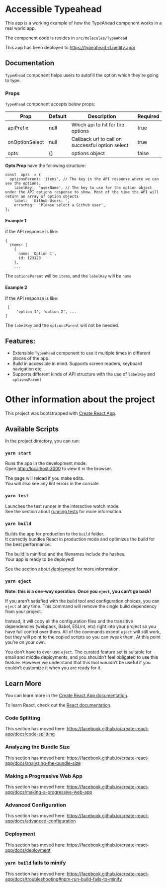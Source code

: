 # Accessible Typeahead

This app is a working example of how the TypeAhead component works in a real world app.

The component code is resides in `src/Molecules/TypeAhead`

This app has been deployed to https://typeahead-rl.netlify.app/

## Documentation

`TypeAhead` component helps users to autofill the option which they're going to type.

### Props

`TypeAhead` component accepts below props:

| Prop           | Default | Description                                      | Required |
| -------------- | ------- | ------------------------------------------------ | -------- |
| apiPrefix      | null    | Which api to hit for the options                 | true     |
| onOptionSelect | null    | Callback url to call on successful option select | true     |
| opts           | {}      | options object                                   | false    |

**Opts Prop** have the following structure:

```
const  opts  = {
  optionsParent: 'items', // The key in the API response where we can see the options.
	labelKey:  'userName', // The key to use for the option object under the API options response to show. Most of the time the API will return an array of option objects
	label:  'Github Users: ',
	errorMsg:  'Please select a Github user',
};
```

#### Example 1

if the API response is like:

```
{
  items: [
    {
      name: 'Option 1',
      id: 123123
    },
    ...
```

The `optionsParent` will be `items`, and the `labelKey` will be `name`

#### Example 2

if the API response is like:

```
 [
     'option 1', 'option 2', ...
]
```

The `labelKey` and the `optionsParent` will not be needed.

## Features:

- Extensible `TypeAhead` component to use it multiple times in different places of the app.
- Build in accessible in mind. Supports screen readers, keyboard navigation etc.
- Supports different kinds of API structure with the use of `labelKey` and `optionsParent`

# Other information about the project

This project was bootstrapped with [Create React App](https://github.com/facebook/create-react-app).

## Available Scripts

In the project directory, you can run:

### `yarn start`

Runs the app in the development mode.<br />
Open [http://localhost:3000](http://localhost:3000) to view it in the browser.

The page will reload if you make edits.<br />
You will also see any lint errors in the console.

### `yarn test`

Launches the test runner in the interactive watch mode.<br />
See the section about [running tests](https://facebook.github.io/create-react-app/docs/running-tests) for more information.

### `yarn build`

Builds the app for production to the `build` folder.<br />
It correctly bundles React in production mode and optimizes the build for the best performance.

The build is minified and the filenames include the hashes.<br />
Your app is ready to be deployed!

See the section about [deployment](https://facebook.github.io/create-react-app/docs/deployment) for more information.

### `yarn eject`

**Note: this is a one-way operation. Once you `eject`, you can’t go back!**

If you aren’t satisfied with the build tool and configuration choices, you can `eject` at any time. This command will remove the single build dependency from your project.

Instead, it will copy all the configuration files and the transitive dependencies (webpack, Babel, ESLint, etc) right into your project so you have full control over them. All of the commands except `eject` will still work, but they will point to the copied scripts so you can tweak them. At this point you’re on your own.

You don’t have to ever use `eject`. The curated feature set is suitable for small and middle deployments, and you shouldn’t feel obligated to use this feature. However we understand that this tool wouldn’t be useful if you couldn’t customize it when you are ready for it.

## Learn More

You can learn more in the [Create React App documentation](https://facebook.github.io/create-react-app/docs/getting-started).

To learn React, check out the [React documentation](https://reactjs.org/).

### Code Splitting

This section has moved here: https://facebook.github.io/create-react-app/docs/code-splitting

### Analyzing the Bundle Size

This section has moved here: https://facebook.github.io/create-react-app/docs/analyzing-the-bundle-size

### Making a Progressive Web App

This section has moved here: https://facebook.github.io/create-react-app/docs/making-a-progressive-web-app

### Advanced Configuration

This section has moved here: https://facebook.github.io/create-react-app/docs/advanced-configuration

### Deployment

This section has moved here: https://facebook.github.io/create-react-app/docs/deployment

### `yarn build` fails to minify

This section has moved here: https://facebook.github.io/create-react-app/docs/troubleshooting#npm-run-build-fails-to-minify
